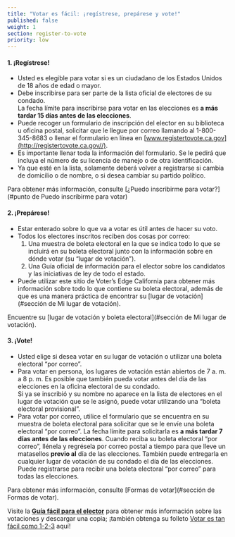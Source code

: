 ```yaml
---
title: "Votar es fácil: ¡regístrese, prepárese y vote!"
published: false
weight: 1
section: register-to-vote
priority: low
---
```



#### 1. ¡Regístrese!

- Usted es elegible para votar si es un ciudadano de los Estados Unidos de 18 años de edad o mayor.
- Debe inscribirse para ser parte de la lista oficial de electores de su condado.  
  La fecha límite para inscribirse para votar en las elecciones es **a más tardar 15 días antes de las elecciones**.
- Puede recoger un formulario de inscripción del elector en su biblioteca u oficina postal, solicitar que le llegue por correo llamando al 1-800-345-8683 o llenar el formulario en línea en [www.registertovote.ca.gov](http://registertovote.ca.gov//).
- Es importante llenar toda la información del formulario. Se le pedirá que incluya el número de su licencia de manejo o de otra identificación.
- Ya que esté en la lista, solamente deberá volver a registrarse si cambia de domicilio o de nombre, o si desea cambiar su partido político.  

Para obtener más información, consulte [¿Puedo inscribirme para votar?](#punto de Puedo inscribirme para votar)

#### 2. ¡Prepárese!

- Estar enterado sobre lo que va a votar es útil antes de hacer su voto.
- Todos los electores inscritos reciben dos cosas por correo:  
	1. Una muestra de boleta electoral en la que se indica todo lo que se incluirá en su boleta electoral junto con la información sobre en dónde votar (su “lugar de votación”).
	2. Una Guía oficial de información para el elector sobre los candidatos y las iniciativas de ley de todo el estado.
- Puede utilizar este sitio de Voter’s Edge California para obtener más información sobre todo lo que contiene su boleta electoral, además de que es una manera práctica de encontrar su [lugar de votación](#sección de Mi lugar de votación).  

Encuentre su [lugar de votación y boleta electoral](#sección de Mi lugar de votación).

#### 3. ¡Vote!

- Usted elige si desea votar en su lugar de votación o utilizar una boleta electoral “por correo”.
- Para votar en persona, los lugares de votación están abiertos de 7 a. m. a 8 p. m.  Es posible que también pueda votar antes del día de las elecciones en la oficina electoral de su condado.  
	Si ya se inscribió y su nombre no aparece en la lista de electores en el lugar de votación que se le asignó, puede votar utilizando una “boleta electoral provisional”.
- Para votar por correo, utilice el formulario que se encuentra en su muestra de boleta electoral para solicitar que se le envíe una boleta electoral “por correo”.  La fecha límite para solicitarla es **a más tardar 7 días antes de las elecciones**.  Cuando reciba su boleta electoral “por correo”, llénela y regrésela por correo postal a tiempo para que lleve un matasellos **previo al** día de las elecciones.  También puede entregarla en cualquier lugar de votación de su condado el día de las elecciones.  Puede registrarse para recibir una boleta electoral “por correo” para todas las elecciones.

Para obtener más información, consulte [Formas de votar](#sección de Formas de votar).

Visite la **[Guía fácil para el elector](http://www.easyvoterguide.org/)** para obtener más información sobre las votaciones y descargar una copia; ¡también obtenga su folleto [Votar es tan fácil como 1-2-3](http://www.easyvoterguide.org/wp-content/uploads/2010/09/Voting1-2-3-June2016.pdf) aquí!  